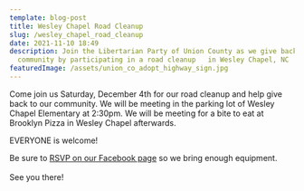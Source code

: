 ```yaml
---
template: blog-post
title: Wesley Chapel Road Cleanup
slug: /wesley_chapel_road_cleanup
date: 2021-11-10 18:49
description: Join the Libertarian Party of Union County as we give back to our
  community by participating in a road cleanup   in Wesley Chapel, NC
featuredImage: /assets/union_co_adopt_highway_sign.jpg
---
```

Come join us Saturday, December 4th for our road cleanup and help give back to our community. We will be meeting in the parking lot of Wesley Chapel Elementary at 2:30pm. We will be meeting for a bite to eat at Brooklyn Pizza in Wesley Chapel afterwards.

EVERYONE is welcome!

Be sure to [RSVP on our Facebook page](https://fb.me/e/24tw22Lhp) so we bring enough equipment. \
\
See you there!